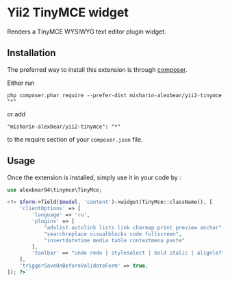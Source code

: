 Yii2 TinyMCE widget
===================
Renders a TinyMCE WYSIWYG text editor plugin widget.

Installation
------------

The preferred way to install this extension is through [composer](http://getcomposer.org/download/).

Either run

```
php composer.phar require --prefer-dist misharin-alexbear/yii2-tinymce "*"
```

or add

```
"misharin-alexbear/yii2-tinymce": "*"
```

to the require section of your `composer.json` file.


Usage
-----

Once the extension is installed, simply use it in your code by  :

```php
use alexbear94\tinymce\TinyMce;

<?= $form->field($model, 'content')->widget(TinyMce::className(), [
    'clientOptions' => [
        'language' => 'ru',
        'plugins' => [
            "advlist autolink lists link charmap print preview anchor",
            "searchreplace visualblocks code fullscreen",
            "insertdatetime media table contextmenu paste"
        ],
        'toolbar' => "undo redo | styleselect | bold italic | alignleft aligncenter alignright alignjustify | bullist numlist outdent indent | link image"
    ],
    'triggerSaveOnBeforeValidateForm' => true,
]); ?>```
